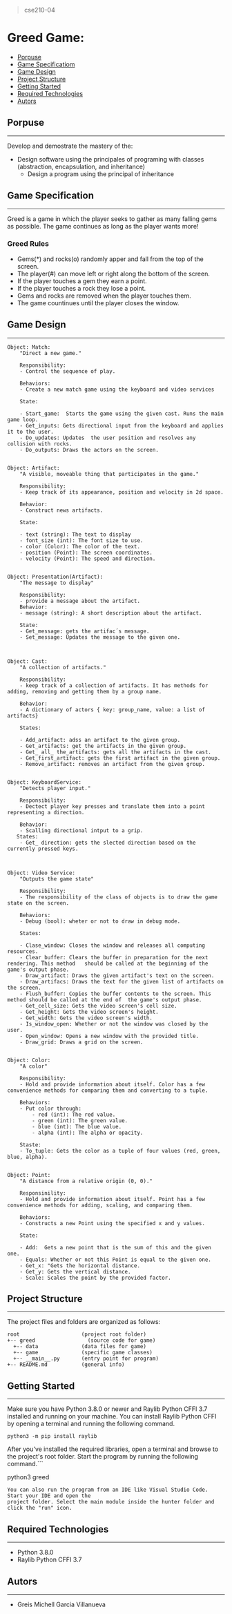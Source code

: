 > cse210-04
# Greed Game: 
 - [Porpuse](http://github.com/greismichell/cse210-04/blob/main/README.md#Porpuse)
 - [Game Specificatiom](https://github.com/greismichell/cse210-04/blob/main/README.md#Game-Specification)
 - [Game Design](https://github.com/greismichell/cse210-04/blob/main/README.md#Game-Design)
 - [Project Structure](https://github.com/greismichell/cse210-04/blob/main/README.md#Project-Structure)
 - [Getting Started](https://github.com/greismichell/cse210-04/blob/main/README.md#Getting-Started)
 - [Required Technologies](https://github.com/greismichell/cse210-04/blob/main/README.md#Required-Technologies)
 - [Autors](https://github.com/greismichell/cse210-04/blob/main/README.md#Autors)

## Porpuse
---
Develop and demostrate the mastery of the:
- Design software using the principales of programing with classes (abstraction, encapsulation, and inheritance)
  - Design a program using the principal of inheritance

## Game Specification
---
Greed is a game in which the player seeks to gather as many falling gems as possible. The game continues as long as the player wants more!
 ### Greed Rules
   * Gems(*) and rocks(o) randomly apper and fall from the top of the screen.
   * The player(#) can move left or right along the bottom of the screen.
   * If the player touches a gem they earn a point.
   * If the player touches a rock they lose a point.
   * Gems and rocks are removed when the player touches them.
   * The game countinues until the player closes the window.

## Game Design
---
```
Object: Match:
    "Direct a new game."
 
    Responsibility:
    - Control the sequence of play.

    Behaviors:
    - Create a new match game using the keyboard and video services

    State: 

    - Start_game:  Starts the game using the given cast. Runs the main game loop.
    - Get_inputs: Gets directional input from the keyboard and applies it to the user.
    - Do_updates: Updates  the user position and resolves any collision with rocks.
    - Do_outputs: Draws the actors on the screen.


Object: Artifact:
    "A visible, moveable thing that participates in the game."

    Responsibility:  
    - Keep track of its appearance, position and velocity in 2d space.

    Behavior: 
    - Construct news artifacts.

    State: 

    - text (string): The text to display
    - font_size (int): The font size to use.
    - color (Color): The color of the text.
    - position (Point): The screen coordinates.
    - velocity (Point): The speed and direction.


Object: Presentation(Artifact):
    "The message to display"

    Responsibility:
    - provide a message about the artifact.
    Behavior: 
    - message (string): A short description about the artifact.

    State:
    - Get_message: gets the artifac´s message.
    - Set_message: Updates the message to the given one.



Object: Cast:
    "A collection of artifacts."

    Responsibility:
    - keep track of a collection of artifacts. It has methods for adding, removing and getting them by a group name.

    Behavior:  
    - A dictionary of actors { key: group_name, value: a list of  artifacts}

    States:

    - Add_artifact: adss an artifact to the given group.
    - Get_artifacts: get the artifacts in the given group.
    - Get_ all_ the_artifacts: gets all the artifacts in the cast.
    - Get_first_artifact: gets the first artifact in the given group.
    - Remove_artifact: removes an artifact from the given group.


Object: KeyboardService:
    "Detects player input."
   
    Responsibility:
    - Dectect player key presses and translate them into a point representing a direction.

    Behavior:
    - Scalling directional intput to a grip.
   States:
    - Get_ direction: gets the slected direction based on the currently pressed keys.
                  


Object: Video Service:
    "Outputs the game state"

    Responsibility: 
    - The responsibility of the class of objects is to draw the game state on the screen.

    Behaviors:
    - Debug (bool): wheter or not to draw in debug mode.

    States:

    - Clase_window: Closes the window and releases all computing resources.
    - Clear_buffer: Clears the buffer in preparation for the next rendering. This method   should be called at the beginning of the game's output phase.
    - Draw_artifact: Draws the given artifact's text on the screen.
    - Draw_artifacs: Draws the text for the given list of artifacts on the screen.
    - Flush_buffer: Copies the buffer contents to the screen. This method should be called at the end of  the game's output phase.
    - Get_cell_size: Gets the video screen's cell size.
    - Get_height: Gets the video screen's height.
    - Get_width: Gets the video screen's width.
    - Is_window_open: Whether or not the window was closed by the user.
    - Open_window: Opens a new window with the provided title.
    - Draw_grid: Draws a grid on the screen.


Object: Color:
    "A color"

    Responsibility:
    - Hold and provide information about itself. Color has a few convenience methods for comparing them and converting to a tuple.

    Behaviors:
    - Put color through:
        - red (int): The red value.
        - green (int): The green value.
        - blue (int): The blue value.
        - alpha (int): The alpha or opacity.

    Staste:
    - To_tuple: Gets the color as a tuple of four values (red, green, blue, alpha).


Object: Point:
    "A distance from a relative origin (0, 0)."

    Responsinility:
    - Hold and provide information about itself. Point has a few convenience methods for adding, scaling, and comparing them.

    Behaviors:
    - Constructs a new Point using the specified x and y values.

    State:

    - Add:  Gets a new point that is the sum of this and the given one.
    - Equals: Whether or not this Point is equal to the given one.
    - Get_x: "Gets the horizontal distance.
    - Get_y: Gets the vertical distance.
    - Scale: Scales the point by the provided factor.
```

## Project Structure
---
The project files and folders are organized as follows:
```
root                    (project root folder)
+-- greed                 (source code for game)
  +-- data              (data files for game)
  +-- game              (specific game classes)
  +-- __main__.py       (entry point for program)
+-- README.md           (general info)
```

## Getting Started
---
Make sure you have Python 3.8.0 or newer and Raylib Python CFFI 3.7 installed and running on your machine. You can install Raylib Python CFFI by opening a terminal and running the following command.
```
python3 -m pip install raylib
```
After you've installed the required libraries, open a terminal and browse to the project's root folder. Start the program by running the following command.```

python3 greed 
```
You can also run the program from an IDE like Visual Studio Code. Start your IDE and open the 
project folder. Select the main module inside the hunter folder and click the "run" icon.
```

## Required Technologies
---
* Python 3.8.0
* Raylib Python CFFI 3.7

## Autors
---
- Greis Michell Garcia Villanueva
